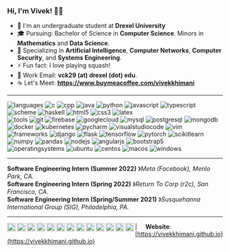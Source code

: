 ### Hi, I'm Vivek! 🧑‍💻 
- 🐉 I'm an undergraduate student at **Drexel University**<br/>
- 🎓 Pursuing: Bachelor of Science in **Computer Science**. Minors in **Mathematics** and **Data Science**.<br/>
- 🤩 Specializing in **Artificial Intelligence**, **Computer Networks**, **Computer Security**, and **Systems Engineering**.
- ⚡️ Fun fact: I love playing squash!
- 📧 Work Email: **vck29 (at) drexel (dot) edu**.
- ☕ Let's Meet: **https://www.buymeacoffee.com/vivekkhimani**

----

![languages](https://img.shields.io/static/v1?label=&message=languages:&color=c0c0c0&style=flat-square)
![c](https://img.shields.io/static/v1?logo=c&label=&message=c&color=111&logoColor=AAA&style=flat-square&link=)
![cpp](https://img.shields.io/static/v1?logo=c%2B%2B&label=&message=cpp&color=111&logoColor=AAA&style=flat-square&link=)
![java](https://img.shields.io/static/v1?logo=java&label=&message=java&color=111&logoColor=AAA&style=flat-square&link=)
![python](https://img.shields.io/static/v1?logo=python&label=&message=python&color=111&logoColor=AAA&style=flat-square&link=)
![javascript](https://img.shields.io/static/v1?logo=javascript&label=&message=javascript&color=111&logoColor=AAA&style=flat-square&link=)
![typescript](https://img.shields.io/static/v1?logo=typescript&label=&message=typescript&color=111&logoColor=AAA&style=flat-square&link=)
![scheme](https://img.shields.io/static/v1?logo=racket&label=&message=scheme&color=111&logoColor=AAA&style=flat-square&link=)
![haskell](https://img.shields.io/static/v1?logo=haskell&label=&message=haskell&color=111&logoColor=AAA&style=flat-square&link=)
![html5](https://img.shields.io/static/v1?logo=html5&label=&message=html5&color=111&logoColor=AAA&style=flat-square&link=)
![css3](https://img.shields.io/static/v1?logo=css3&label=&message=css3&color=111&logoColor=AAA&style=flat-square&link=)
![latex](https://img.shields.io/static/v1?logo=latex&label=&message=latex&color=111&logoColor=AAA&style=flat-square&link=)
<br/>
![tools](https://img.shields.io/static/v1?label=&message=tools:&color=c0c0c0&style=flat-square)
![git](https://img.shields.io/static/v1?logo=git&label=&message=git&color=111&logoColor=AAA&style=flat-square)
![firebase](https://img.shields.io/static/v1?logo=firebase&label=&message=firebase&color=111&logoColor=AAA&style=flat-square)
![googlecloud](https://img.shields.io/static/v1?logo=googlecloud&label=&message=googlecloud&color=111&logoColor=AAA&style=flat-square)
![mysql](https://img.shields.io/static/v1?logo=mysql&label=&message=mysql&color=111&logoColor=AAA&style=flat-square)
![postgresql](https://img.shields.io/static/v1?logo=postgresql&label=&message=postgresql&color=111&logoColor=AAA&style=flat-square)
![mongodb](https://img.shields.io/static/v1?logo=mongodb&label=&message=mongodb&color=111&logoColor=AAA&style=flat-square)
![docker](https://img.shields.io/static/v1?logo=docker&label=&message=docker&color=111&logoColor=AAA&style=flat-square)
![kubernetes](https://img.shields.io/static/v1?logo=kubernetes&label=&message=kubernetes&color=111&logoColor=AAA&style=flat-square)
![pycharm](https://img.shields.io/static/v1?logo=pycharm&label=&message=pycharm&color=111&logoColor=AAA&style=flat-square)
![visualstudiocode](https://img.shields.io/static/v1?logo=visualstudiocode&label=&message=vscode&color=111&logoColor=AAA&style=flat-square)
![vim](https://img.shields.io/static/v1?logo=vim&label=&message=vim&color=111&logoColor=AAA&style=flat-square)
<br/>
![frameworks](https://img.shields.io/static/v1?label=&message=frameworks%2Flibraries:&color=c0c0c0&style=flat-square)
![django](https://img.shields.io/static/v1?logo=django&label=&message=django&color=111&logoColor=AAA&style=flat-square)
![flask](https://img.shields.io/static/v1?logo=flask&label=&message=flask&color=111&logoColor=AAA&style=flat-square)
![tensorflow](https://img.shields.io/static/v1?logo=tensorflow&label=&message=tensorflow&color=111&logoColor=AAA&style=flat-square)
![pytorch](https://img.shields.io/static/v1?logo=pytorch&label=&message=pytorch&color=111&logoColor=AAA&style=flat-square)
![scikitlearn](https://img.shields.io/static/v1?logo=scikitlearn&label=&message=scikitlearn&color=111&logoColor=AAA&style=flat-square)
![numpy](https://img.shields.io/static/v1?logo=numpy&label=&message=numpy&color=111&logoColor=AAA&style=flat-square)
![pandas](https://img.shields.io/static/v1?logo=pandas&label=&message=pandas&color=111&logoColor=AAA&style=flat-square)
![nodejs](https://img.shields.io/static/v1?logo=node.js&label=&message=node.js&color=111&logoColor=AAA&style=flat-square)
![angularjs](https://img.shields.io/static/v1?logo=angular&label=&message=angular&color=111&logoColor=AAA&style=flat-square)
![bootstrap5](https://img.shields.io/static/v1?logo=bootstrap&label=&message=bootstrap5&color=111&logoColor=AAA&style=flat-square)
<br/>
![operatingsystems](https://img.shields.io/static/v1?label=&message=operating%20systems:&color=c0c0c0&style=flat-square)
![ubuntu](https://img.shields.io/static/v1?logo=ubuntu&label=&message=ubuntu&color=111&logoColor=AAA&style=flat-square)
![centos](https://img.shields.io/static/v1?logo=centos&label=&message=centos8&color=111&logoColor=AAA&style=flat-square)
![macos](https://img.shields.io/static/v1?logo=macos&label=&message=macos8&color=111&logoColor=AAA&style=flat-square)
![windows](https://img.shields.io/static/v1?logo=windows&label=&message=windows&color=111&logoColor=AAA&style=flat-square)

----
**Software Engineering Intern (Summer 2022)** &#12299;_Meta (Facebook), Menlo Park, CA._
<br/>
**Software Engineering Intern (Spring 2022)** &#12299;_Return To Corp (r2c), San Francisco, CA._
<br/>
**Software Engineering Intern (Spring/Summer 2021)** &#12299;_Susquehanna International Group (SIG), Philadelphia, PA._

----
<a href="https://calendly.com/vivekkhimani">
  <img align="left" alt="Calendly" width="20px" src="https://cdn.jsdelivr.net/npm/simple-icons@3.13.0/icons/googlecalendar.svg" />
</a>
<a href="https://www.buymeacoffee.com/vivekkhimani">
  <img align="left" alt="Vivek's Buy Me a Coffee" width="20px" src="https://cdn.jsdelivr.net/npm/simple-icons@3.13.0/icons/buymeacoffee.svg" />
</a>
<a href="mailto:vivekkhimani07@gmail.com">
  <img align="left" alt="Vivek's Gmail" width="20px" src="https://cdn.jsdelivr.net/npm/simple-icons@3.13.0/icons/gmail.svg" />
</a>
<a href="https://github.com/vivekkhimani">
  <img align="left" alt="Vivek's GitHub" width="20px" src="https://cdn.jsdelivr.net/npm/simple-icons@3.13.0/icons/github.svg" />
</a>
<a href="https://scholar.google.com/citations?user=2CnfovoAAAAJ&hl=en">
  <img align="left" alt="Vivek's Google Scholar" width="20px" src="https://cdn.jsdelivr.net/npm/simple-icons@3.13.0/icons/googlescholar.svg" />
</a>
<a href="https://www.linkedin.com/in/vivek-khimani-4a4660146">
  <img align="left" alt="Vivek's LinkedIn" width="20px" src="https://cdn.jsdelivr.net/npm/simple-icons@v3/icons/linkedin.svg" />
</a>
<a href="https://www.quora.com/profile/Vivek-Khimani">
  <img align="left" alt="Vivek's Quora" width="20px" src="https://cdn.jsdelivr.net/npm/simple-icons@v3/icons/quora.svg" />
</a>
<a href="https://medium.com/@vivekkhimani07">
  <img align="left" alt="Vivek's Medium" width="20px" src="https://cdn.jsdelivr.net/npm/simple-icons@v3/icons/medium.svg" />
</a>
<a href="https://stackoverflow.com/users/11372284/vivek-khimani">
  <img align="left" alt="Vivek's Stack Overflow" width="20px" src="https://cdn.jsdelivr.net/npm/simple-icons@v3/icons/stackoverflow.svg" />
</a>
<a href="https://twitter.com/KhimaniVivek">
  <img align="left" alt="Vivek's Twitter" width="20px" src="https://cdn.jsdelivr.net/npm/simple-icons@v3/icons/twitter.svg" />
</a>
<a href="https://www.facebook.com/vivek.khimani">
  <img align="left" alt="Vivek's Facebook" width="20px" src="https://cdn.jsdelivr.net/npm/simple-icons@v3/icons/facebook.svg" />
</a>
<a href="https://www.instagram.com/vivekkhimani/">
  <img align="left" alt="Vivek's Instagram" width="20px" src="https://cdn.jsdelivr.net/npm/simple-icons@v3/icons/instagram.svg" />
</a>
<a href="https://join.skype.com/invite/obA6JrCWtQo2">
  <img align="left" alt="Vivek's Skype" width="20px" src="https://cdn.jsdelivr.net/npm/simple-icons@v3/icons/skype.svg" />
</a>

| &nbsp;&nbsp;&nbsp; <b>Website</b>: [https://vivekkhimani.github.io](https://vivekkhimani.github.io) &nbsp;&nbsp;&nbsp;
